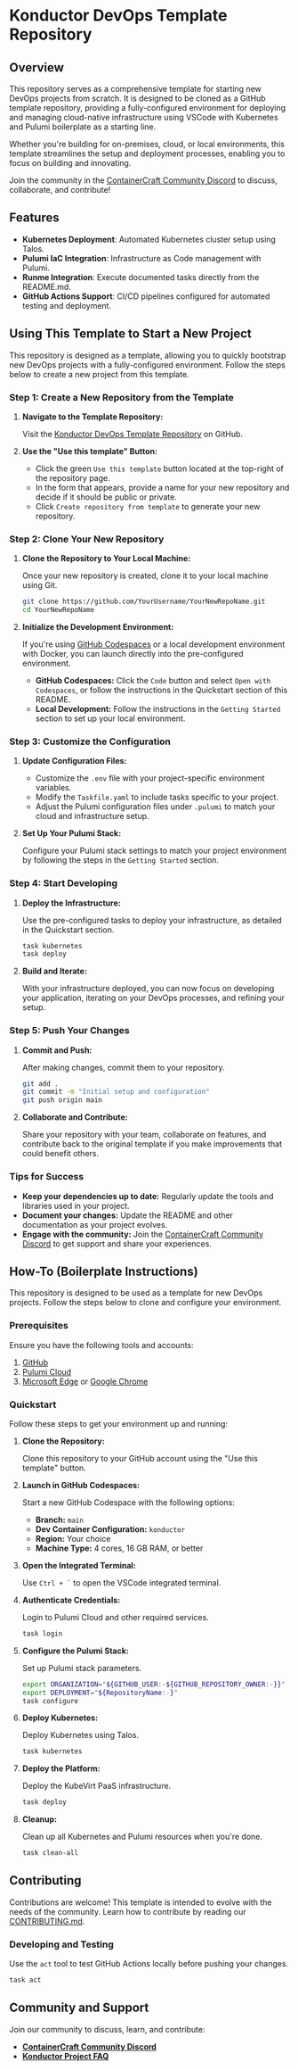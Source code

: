 # Konductor DevOps Template Repository

## Overview

This repository serves as a comprehensive template for starting new DevOps projects from scratch. It is designed to be cloned as a GitHub template repository, providing a fully-configured environment for deploying and managing cloud-native infrastructure using VSCode with Kubernetes and Pulumi boilerplate as a starting line.

Whether you're building for on-premises, cloud, or local environments, this template streamlines the setup and deployment processes, enabling you to focus on building and innovating.

Join the community in the [ContainerCraft Community Discord](https://discord.gg/Jb5jgDCksX) to discuss, collaborate, and contribute!

## Features

- **Kubernetes Deployment**: Automated Kubernetes cluster setup using Talos.
- **Pulumi IaC Integration**: Infrastructure as Code management with Pulumi.
- **Runme Integration**: Execute documented tasks directly from the README.md.
- **GitHub Actions Support**: CI/CD pipelines configured for automated testing and deployment.

## Using This Template to Start a New Project

This repository is designed as a template, allowing you to quickly bootstrap new DevOps projects with a fully-configured environment. Follow the steps below to create a new project from this template.

### Step 1: Create a New Repository from the Template

1. **Navigate to the Template Repository:**

   Visit the [Konductor DevOps Template Repository](https://github.com/ContainerCraft/Konductor) on GitHub.

2. **Use the "Use this template" Button:**

   - Click the green `Use this template` button located at the top-right of the repository page.
   - In the form that appears, provide a name for your new repository and decide if it should be public or private.
   - Click `Create repository from template` to generate your new repository.

### Step 2: Clone Your New Repository

1. **Clone the Repository to Your Local Machine:**

   Once your new repository is created, clone it to your local machine using Git.

   ```bash
   git clone https://github.com/YourUsername/YourNewRepoName.git
   cd YourNewRepoName
   ```

2. **Initialize the Development Environment:**

   If you're using [GitHub Codespaces](https://github.com/features/codespaces) or a local development environment with Docker, you can launch directly into the pre-configured environment.

   - **GitHub Codespaces:** Click the `Code` button and select `Open with Codespaces`, or follow the instructions in the Quickstart section of this README.
   - **Local Development:** Follow the instructions in the `Getting Started` section to set up your local environment.

### Step 3: Customize the Configuration

1. **Update Configuration Files:**

   - Customize the `.env` file with your project-specific environment variables.
   - Modify the `Taskfile.yaml` to include tasks specific to your project.
   - Adjust the Pulumi configuration files under `.pulumi` to match your cloud and infrastructure setup.

2. **Set Up Your Pulumi Stack:**

   Configure your Pulumi stack settings to match your project environment by following the steps in the `Getting Started` section.

### Step 4: Start Developing

1. **Deploy the Infrastructure:**

   Use the pre-configured tasks to deploy your infrastructure, as detailed in the Quickstart section.

   ```bash
   task kubernetes
   task deploy
   ```

2. **Build and Iterate:**

   With your infrastructure deployed, you can now focus on developing your application, iterating on your DevOps processes, and refining your setup.

### Step 5: Push Your Changes

1. **Commit and Push:**

   After making changes, commit them to your repository.

   ```bash
   git add .
   git commit -m "Initial setup and configuration"
   git push origin main
   ```

2. **Collaborate and Contribute:**

   Share your repository with your team, collaborate on features, and contribute back to the original template if you make improvements that could benefit others.

### Tips for Success

- **Keep your dependencies up to date:** Regularly update the tools and libraries used in your project.
- **Document your changes:** Update the README and other documentation as your project evolves.
- **Engage with the community:** Join the [ContainerCraft Community Discord](https://discord.gg/Jb5jgDCksX) to get support and share your experiences.

## How-To (Boilerplate Instructions)

This repository is designed to be used as a template for new DevOps projects. Follow the steps below to clone and configure your environment.

### Prerequisites

Ensure you have the following tools and accounts:

1. [GitHub](https://github.com)
2. [Pulumi Cloud](https://app.pulumi.com/signup)
3. [Microsoft Edge](https://www.microsoft.com/en-us/edge) or [Google Chrome](https://www.google.com/chrome)

### Quickstart

Follow these steps to get your environment up and running:

1. **Clone the Repository:**

   Clone this repository to your GitHub account using the "Use this template" button.

2. **Launch in GitHub Codespaces:**

   Start a new GitHub Codespace with the following options:

   - **Branch:** `main`
   - **Dev Container Configuration:** `konductor`
   - **Region:** Your choice
   - **Machine Type:** 4 cores, 16 GB RAM, or better

3. **Open the Integrated Terminal:**

   Use `` Ctrl + ` `` to open the VSCode integrated terminal.

4. **Authenticate Credentials:**

   Login to Pulumi Cloud and other required services.

   ```bash {"id":"01J5VC1KTJBR22WEDNSSGTNAX4","name":"login"}
   task login
   ```

5. **Configure the Pulumi Stack:**

   Set up Pulumi stack parameters.

   ```bash {"id":"01J5VC1KTJBR22WEDNSWYBKNQS","name":"configure"}
   export ORGANIZATION="${GITHUB_USER:-${GITHUB_REPOSITORY_OWNER:-}}"
   export DEPLOYMENT="${RepositoryName:-}"
   task configure
   ```

6. **Deploy Kubernetes:**

   Deploy Kubernetes using Talos.

   ```bash {"excludeFromRunAll":"true","id":"01J5VC1KTJBR22WEDNSX4RHEG2","name":"kubernetes"}
   task kubernetes
   ```

7. **Deploy the Platform:**

   Deploy the KubeVirt PaaS infrastructure.

   ```bash {"excludeFromRunAll":"true","id":"01J5VC1KTJBR22WEDNSZW7QADA","name":"deploy"}
   task deploy
   ```

10. **Cleanup:**

    Clean up all Kubernetes and Pulumi resources when you're done.

    ```bash {"excludeFromRunAll":"true","id":"01J5VC1KTJBR22WEDNT7BDRMAV","name":"clean"}
    task clean-all
    ```

## Contributing

Contributions are welcome! This template is intended to evolve with the needs of the community. Learn how to contribute by reading our [CONTRIBUTING.md](https://github.com/ContainerCraft/Konductor/issues/22).

### Developing and Testing

Use the `act` tool to test GitHub Actions locally before pushing your changes.

```bash {"excludeFromRunAll":"true","id":"01J5VC1KTJBR22WEDNT92WYZEH"}
task act
```

## Community and Support

Join our community to discuss, learn, and contribute:

- **[ContainerCraft Community Discord](https://discord.gg/Jb5jgDCksX)**
- **[Konductor Project FAQ](FAQ.md)**
